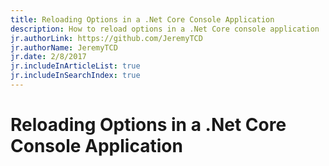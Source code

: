 ```yaml
---
title: Reloading Options in a .Net Core Console Application
description: How to reload options in a .Net Core console application
jr.authorLink: https://github.com/JeremyTCD
jr.authorName: JeremyTCD
jr.date: 2/8/2017
jr.includeInArticleList: true
jr.includeInSearchIndex: true
---
```


# Reloading Options in a .Net Core Console Application
